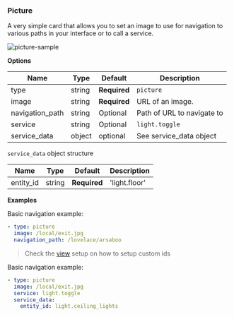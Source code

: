 ### Picture

A very simple card that allows you to set an image to use for navigation to various paths in your interface or to call a service.

![picture-sample](https://user-images.githubusercontent.com/1444314/42169623-44e76f06-7de2-11e8-96ca-9cbefca25df8.png)

**Options**

| Name | Type | Default | Description
| ---- | ---- | ------- | -----------
| type | string | **Required** | `picture`
| image | string | **Required**| URL of an image.
| navigation_path | string | Optional | Path of URL to navigate to
| service | string | Optional | `light.toggle`
| service_data | object | optional | See service_data object

`service_data` object structure

| Name | Type | Default | Description
| ---- | ---- | ------- | -----------
| entity_id | string | **Required** | 'light.floor'


**Examples**

Basic navigation example:

```yaml
- type: picture
  image: /local/exit.jpg
  navigation_path: /lovelace/arsaboo
```

> Check the [view](Readme.md#views) setup on how to setup custom ids

Basic navigation example:

```yaml
- type: picture
  image: /local/exit.jpg
  service: light.toggle
  service_data:
    entity_id: light.ceiling_lights
```
